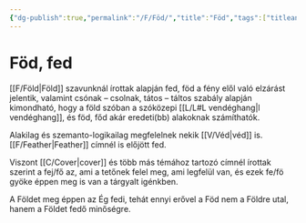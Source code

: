 ```yaml
---
{"dg-publish":true,"permalink":"/F/Föd/","title":"Föd","tags":["titleandheadingonedontmatch"],"created":"2023-10-21T10:13","updated":"2025-07-04T22:40"}
---
```



# Föd, fed

[[F/Föld\|Föld]] szavunknál írottak alapján fed, föd a fény elől való elzárást jelentik, valamint csónak – csolnak, tátos – táltos szabály alapján kimondható, hogy a föld szóban a szóközepi [[L/L#L vendéghang\|l vendéghang]], és föd, főd akár eredeti(bb) alakoknak számíthatók.  

Alakilag és szemanto-logikailag megfelelnek nekik [[V/Véd\|véd]] is.  
[[F/Feather\|Feather]] címnél is előjött fed.  

Viszont [[C/Cover\|cover]] és több más témához tartozó címnél írottak szerint a fej/fő az, ami a tetőnek felel meg, ami legfelül van, és ezek fe/fö gyöke éppen meg is van a tárgyalt igénkben.  

A Földet meg éppen az Ég fedi, tehát ennyi erővel a Föd nem a Földre utal, hanem a Földet fedő minőségre.  